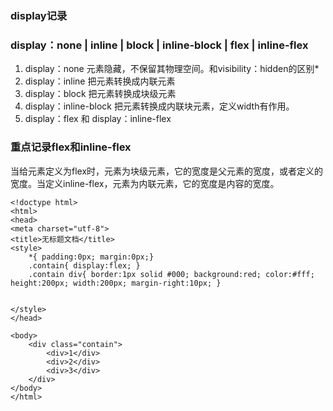 ### display记录
### display：none | inline | block | inline-block | flex | inline-flex 

1. display：none 元素隐藏，不保留其物理空间。和visibility：hidden的区别*
2. display：inline 把元素转换成内联元素
3. display：block 把元素转换成块级元素
4. display：inline-block  把元素转换成内联块元素，定义width有作用。
5. display：flex 和 display：inline-flex 

### 重点记录flex和inline-flex
当给元素定义为flex时，元素为块级元素，它的宽度是父元素的宽度，或者定义的宽度。当定义inline-flex，元素为内联元素，它的宽度是内容的宽度。
```
<!doctype html>
<html>
<head>
<meta charset="utf-8">
<title>无标题文档</title>
<style>
	*{ padding:0px; margin:0px;}
	.contain{ display:flex; }
	.contain div{ border:1px solid #000; background:red; color:#fff; height:200px; width:200px; margin-right:10px; }
	

</style>
</head>

<body>
	<div class="contain">
    	<div>1</div>
        <div>2</div>
        <div>3</div>
    </div>
</body>
</html>
```


